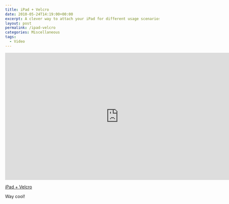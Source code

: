 ```yaml
---
title: iPad + Velcro
date: 2010-05-24T14:19:00+00:00
excerpt: A clever way to attach your iPad for different usage scenarios.
layout: post
permalink: /ipad-velcro
categories: Miscellaneous
tags:
  - Video
---
```

<iframe src="https://player.vimeo.com/video/11886557?color=ffffff" width="740" height="416" frameborder="0" allowfullscreen loading="lazy"></iframe>

[iPad + Velcro](https://vimeo.com/11886557)

Way cool!